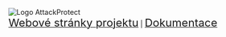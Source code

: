 ![Logo AttackProtect](http://i.imgur.com/PKVS1Ey.png)<br>
<a href="http://filipsedivy.github.io/AttackProtect/"><span style="font-size: 22px">Webové stránky projektu</a></span> |
<a href="http://filipsedivy.github.io/AttackProtect/doc"><span style="font-size: 22px">Dokumentace</a></span></a>
